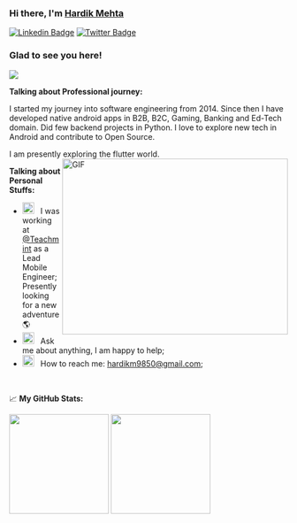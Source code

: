### Hi there, I'm <a href="https://hardikm9850.github.io/#/" target="_blank">Hardik Mehta</a>

[![Linkedin Badge](https://img.shields.io/badge/-LinkedIn-0e76a8?style=flat-square&logo=Linkedin&logoColor=white)](https://www.linkedin.com/in/hardik9850/)
[![Twitter Badge](https://img.shields.io/badge/Twitter-1DA1F2?style=flat-square&logo=twitter&logoColor=white)](https://twitter.com/thatmrfbat/)

### Glad to see you here! &nbsp; 
![](https://visitor-badge.glitch.me/badge?page_id=hardikm9850)

**Talking about Professional journey:**


I started my journey into software engineering from 2014. Since then I have developed native android apps in B2B, B2C, Gaming, Banking and Ed-Tech domain. Did few backend projects in Python. I love to explore new tech in Android and contribute to Open Source. 

I am presently exploring the flutter world. <br> 
<img align="right" alt="GIF" src="https://user-images.githubusercontent.com/24664153/197371602-12e2aa37-7a74-4d96-9512-b40ecb602232.gif" width="408" height="318" />
 

**Talking about Personal Stuffs:**

- <img src="https://user-images.githubusercontent.com/24664153/197371678-9a748b89-0ae7-4446-841e-18396e7bc0ab.gif" width="21" />&nbsp;&nbsp; I was working at <a href="https://www.teachmint.com/" target="_blank">@Teachmint</a> as a Lead Mobile Engineer; Presently looking for a new adventure 🌎
- <img src="https://user-images.githubusercontent.com/24664153/197371702-48d39b1d-ffe0-42a8-b7b8-2f5a7ebe3927.gif" width="21" />&nbsp;&nbsp; Ask me about anything, I am happy to help;
- <img src="https://user-images.githubusercontent.com/24664153/197371719-5a80165a-1722-4049-b273-18eb5ea0bd45.gif" width="21" />&nbsp;&nbsp; How to reach me: hardikm9850@gmail.com;

</br>

📈 **My GitHub Stats:**

<p>
  <img height="180em" src="https://github-readme-stats.vercel.app/api?username=hardikm9850&show_icons=true&hide_border=true&count_private=true&include_all_commits=true" />
  <img height="180em" src="https://github-readme-stats.vercel.app/api/top-langs/?username=hardikm9850&exclude_repo=ariefwijaya.github.io,nutrizer,DKPP,mina-finansial-web,codeigniter_aggrid&show_icons=true&hide_border=true&layout=compact&langs_count=8&count_private=true"/>
</p>

<!--
**hardikm9850/hardikm9850** is a ✨ _special_ ✨ repository because its `README.md` (this file) appears on your GitHub profile.

Here are some ideas to get you started:

- 🔭 I’m currently working on ...
- 🌱 I’m currently learning ...
- 👯 I’m looking to collaborate on ...
- 🤔 I’m looking for help with ...
- 💬 Ask me about ...
- 📫 How to reach me: ...
- 😄 Pronouns: ...
- ⚡ Fun fact: ...
-->
